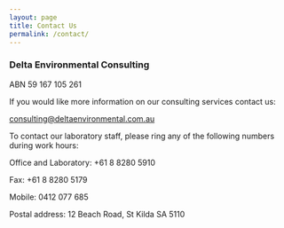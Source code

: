 ```yaml
---
layout: page
title: Contact Us
permalink: /contact/
---
```


### Delta Environmental Consulting

ABN 59 167 105 261

If you would like more information on our consulting services contact us:

consulting@deltaenvironmental.com.au

To contact our laboratory staff, please ring any of the following numbers during work hours:



Office and Laboratory: +61 8 8280 5910

Fax: +61 8 8280 5179

Mobile: 0412 077 685

 
Postal address: 12 Beach Road, St Kilda SA 5110
